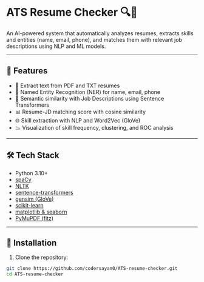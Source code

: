 # ATS Resume Checker 🔍📄

An AI-powered system that automatically analyzes resumes, extracts skills and entities (name, email, phone), and matches them with relevant job descriptions using NLP and ML models.

---

## 🚀 Features

- 📄 Extract text from PDF and TXT resumes
- 🤖 Named Entity Recognition (NER) for name, email, phone
- 🧠 Semantic similarity with Job Descriptions using Sentence Transformers
- 📊 Resume-JD matching score with cosine similarity
- 🌐 Skill extraction with NLP and Word2Vec (GloVe)
- 📉 Visualization of skill frequency, clustering, and ROC analysis

---

## 🛠️ Tech Stack

- Python 3.10+
- [spaCy](https://spacy.io/)
- [NLTK](https://www.nltk.org/)
- [sentence-transformers](https://www.sbert.net/)
- [gensim (GloVe)](https://radimrehurek.com/gensim/)
- [scikit-learn](https://scikit-learn.org/)
- [matplotlib & seaborn](https://matplotlib.org/)
- [PyMuPDF (fitz)](https://pymupdf.readthedocs.io/en/latest/)

---

## 🧪 Installation

1. Clone the repository:

```bash
git clone https://github.com/codersayan0/ATS-resume-checker.git
cd ATS-resume-checker
